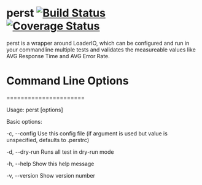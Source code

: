 # perst [![Build Status](https://travis-ci.com/DasRed/perst.svg?branch=master)](https://travis-ci.com/DasRed/perst) [![Coverage Status](https://coveralls.io/repos/github/DasRed/perst/badge.svg?branch=main)](https://coveralls.io/github/DasRed/perst?branch=main)

perst is a wrapper around LoaderIO, which can be configured and run in your commandline multiple tests and validates the measureable values like AVG Response Time and AVG Error Rate.

# Command Line Options
======================

Usage: perst [options]

Basic options:

-c, --config <filename>     Use this config file (if argument is used but value is unspecified, defaults to .perstrc)

-d, --dry-run               Runs all test in dry-run mode

-h, --help                  Show this help message

-v, --version               Show version number

